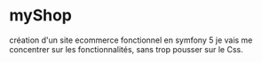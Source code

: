# myShop
création d'un site ecommerce fonctionnel en symfony 5
je vais me concentrer sur les fonctionnalités, sans trop pousser sur le Css.
